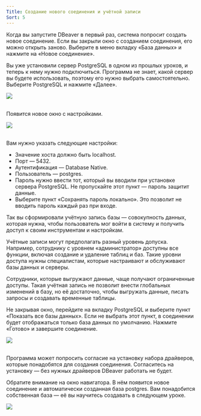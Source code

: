 ```yaml
---
Title: Создание нового соединения и учётной записи
Sort: 5
---
```


Когда вы запустите DBeaver в первый раз, система попросит создать новое соединение. Если вы закрыли окно с созданием соединения, его можно открыть заново. Выберите в меню вкладку «База данных» и нажмите на «Новое соединение». 

Вы уже установили сервер PostgreSQL в одном из прошлых уроков, и теперь к нему нужно подключиться. Программа не знает, какой сервер вы будете использовать, поэтому его нужно выбрать самостоятельно. Выберите PostgreSQL и нажмите «Далее».

<img src="%base_url%/images/5.1_1440_1637314897.png">
<br><br>

Появится новое окно с настройками.

<img src="%base_url%/images/5.2_1440_1637314917.png">
<br><br>

Вам нужно указать следующие настройки:
- Значение хоста должно быть localhost.
- Порт — 5432.
- Аутентификация — Database Native.
- Пользователь — postgres.
- Пароль нужно ввести тот, который вы вводили при установке сервера PostgreSQL. Не пропускайте этот пункт — пароль защитит данные.
- Выберите пункт «Сохранять пароль локально». Это позволит не вводить пароль каждый раз при входе.

Так вы сформировали учётную запись базы — совокупность данных, которая нужна, чтобы пользователь мог войти в систему и получить доступ к своим инструментам и настройкам. 

Учётные записи могут предполагать разный уровень допуска. Например, сотруднику с уровнем «администратор» доступны все функции, включая создание и удаление таблиц и баз. Такие уровни доступа нужны специалистам, которые настраивают и обслуживают базы данных и серверы.

Сотрудники, которые выгружают данные, чаще получают ограниченные доступы. Такая учётная запись не позволит внести глобальных изменений в базу, но её достаточно, чтобы выгружать данные, писать запросы и создавать временные таблицы. 

Не закрывая окно, перейдите на вкладку PostgreSQL и выберите пункт «Показать все базы данных». Если не выбрать этот пункт, в соединении будет отображаться только база данных по умолчанию. Нажмите «Готово» и завершите соединение.

<img src="%base_url%/images/5.3_1440_1637314945.png">
<br><br>

Программа может попросить согласие на установку набора драйверов, которые понадобятся для создания соединения. Согласитесь на установку — без нужных драйверов DBeaver работать не будет.

Обратите внимание на окно навигатора. В нём появится новое соединение и автоматически созданная база postgres. Вам понадобится собственная база — её вы научитесь создавать в следующем уроке.

<img src="%base_url%/images/5.4_1440_1637314968.png">
<br><br>